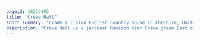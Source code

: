 ```yaml
---
pageid: 16236492
title: "Crewe Hall"
short_summary: "Grade I listed English country house in Cheshire, United Kingdom"
description: "Crewe Hall is a jacobean Mansion near Crewe green East of Crewe in Cheshire England. It is listed at Grade I by nikolaus Pevsner as one of the two finest Jacobean Houses in Cheshire. Built in 1615–36 for Sir Randolph Crewe, it was one of the County's largest Houses in the 17th Century, and was said to have 'brought London into Cheshire'."
---
```

